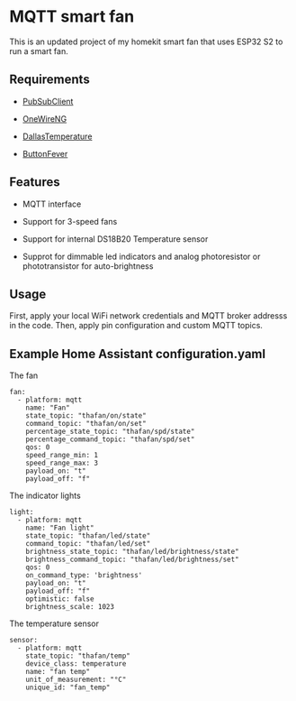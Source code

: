 # MQTT smart fan

This is an updated project of my homekit smart fan that uses ESP32 S2 to run a smart fan.

## Requirements

- [PubSubClient](https://github.com/knolleary/pubsubclient/releases/tag/v2.8)

- [OneWireNG](https://github.com/pstolarz/OneWireNg)

- [DallasTemperature](https://github.com/milesburton/Arduino-Temperature-Control-Library)

- [ButtonFever](https://github.com/mickey9801/ButtonFever)

## Features

- MQTT interface

- Support for 3-speed fans

- Support for internal DS18B20 Temperature sensor

- Supprot for dimmable led indicators and analog photoresistor or phototransistor for auto-brightness

## Usage

First, apply your local WiFi network credentials and MQTT broker addresss in the code. Then, apply pin configuration and custom MQTT topics. 

## Example Home Assistant configuration.yaml

The fan

```
fan:
  - platform: mqtt
    name: "Fan"
    state_topic: "thafan/on/state"
    command_topic: "thafan/on/set"
    percentage_state_topic: "thafan/spd/state"
    percentage_command_topic: "thafan/spd/set"
    qos: 0
    speed_range_min: 1
    speed_range_max: 3
    payload_on: "t"
    payload_off: "f"
```

The indicator lights

```
light:
  - platform: mqtt
    name: "Fan light"
    state_topic: "thafan/led/state"
    command_topic: "thafan/led/set"
    brightness_state_topic: "thafan/led/brightness/state"
    brightness_command_topic: "thafan/led/brightness/set"
    qos: 0
    on_command_type: 'brightness'
    payload_on: "t"
    payload_off: "f"
    optimistic: false
    brightness_scale: 1023

```

The temperature sensor

```
sensor:
  - platform: mqtt
    state_topic: "thafan/temp"
    device_class: temperature
    name: "fan temp"
    unit_of_measurement: "°C"
    unique_id: "fan_temp"
```
